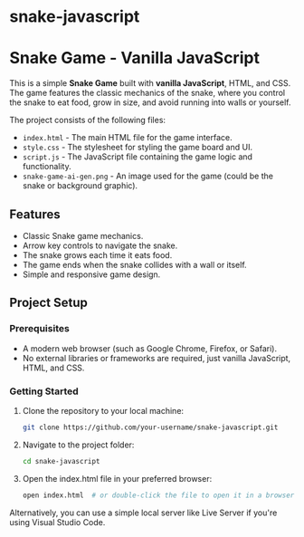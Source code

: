# snake-javascript

# Snake Game - Vanilla JavaScript

This is a simple **Snake Game** built with **vanilla JavaScript**, HTML, and CSS. The game features the classic mechanics of the snake, where you control the snake to eat food, grow in size, and avoid running into walls or yourself.

The project consists of the following files:
- `index.html` - The main HTML file for the game interface.
- `style.css` - The stylesheet for styling the game board and UI.
- `script.js` - The JavaScript file containing the game logic and functionality.
- `snake-game-ai-gen.png` - An image used for the game (could be the snake or background graphic).

## Features
- Classic Snake game mechanics.
- Arrow key controls to navigate the snake.
- The snake grows each time it eats food.
- The game ends when the snake collides with a wall or itself.
- Simple and responsive game design.

## Project Setup

### Prerequisites
- A modern web browser (such as Google Chrome, Firefox, or Safari).
- No external libraries or frameworks are required, just vanilla JavaScript, HTML, and CSS.

### Getting Started

1. Clone the repository to your local machine:

   ```bash
   git clone https://github.com/your-username/snake-javascript.git

2. Navigate to the project folder:

   ```bash
   cd snake-javascript

3. Open the index.html file in your preferred browser:

   ```bash
   open index.html  # or double-click the file to open it in a browser

Alternatively, you can use a simple local server like Live Server if you're using Visual Studio Code.


